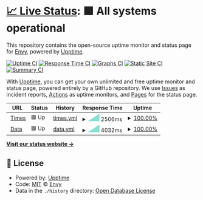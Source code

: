 # [📈 Live Status](https://uptime.horizonfx.id): <!--live status--> **🟩 All systems operational**

This repository contains the open-source uptime monitor and status page for [Envy](https://uptime.horizonfx.id), powered by [Upptime](https://github.com/upptime/upptime).

[![Uptime CI](https://github.com/EnvyxLinzie/times-hzfx/workflows/Uptime%20CI/badge.svg)](https://github.com/EnvyxLinzie/times-hzfx/actions?query=workflow%3A%22Uptime+CI%22)
[![Response Time CI](https://github.com/EnvyxLinzie/times-hzfx/workflows/Response%20Time%20CI/badge.svg)](https://github.com/EnvyxLinzie/times-hzfx/actions?query=workflow%3A%22Response+Time+CI%22)
[![Graphs CI](https://github.com/EnvyxLinzie/times-hzfx/workflows/Graphs%20CI/badge.svg)](https://github.com/EnvyxLinzie/times-hzfx/actions?query=workflow%3A%22Graphs+CI%22)
[![Static Site CI](https://github.com/EnvyxLinzie/times-hzfx/workflows/Static%20Site%20CI/badge.svg)](https://github.com/EnvyxLinzie/times-hzfx/actions?query=workflow%3A%22Static+Site+CI%22)
[![Summary CI](https://github.com/EnvyxLinzie/times-hzfx/workflows/Summary%20CI/badge.svg)](https://github.com/EnvyxLinzie/times-hzfx/actions?query=workflow%3A%22Summary+CI%22)

With [Upptime](https://upptime.js.org), you can get your own unlimited and free uptime monitor and status page, powered entirely by a GitHub repository. We use [Issues](https://github.com/EnvyxLinzie/times-hzfx/issues) as incident reports, [Actions](https://github.com/EnvyxLinzie/times-hzfx/actions) as uptime monitors, and [Pages](https://uptime.horizonfx.id) for the status page.

<!--start: status pages-->
<!-- This summary is generated by Upptime (https://github.com/upptime/upptime) -->
<!-- Do not edit this manually, your changes will be overwritten -->
<!-- prettier-ignore -->
| URL | Status | History | Response Time | Uptime |
| --- | ------ | ------- | ------------- | ------ |
| <img alt="" src="https://icons.duckduckgo.com/ip3/times.horizonfx.id.ico" height="13"> [Times](https://times.horizonfx.id) | 🟩 Up | [times.yml](https://github.com/EnvyxLinzie/times-hzfx/commits/HEAD/history/times.yml) | <details><summary><img alt="Response time graph" src="./graphs/times/response-time-week.png" height="20"> 2506ms</summary><br><a href="https://uptime.horizonfx.id/history/times"><img alt="Response time 2506" src="https://img.shields.io/endpoint?url=https%3A%2F%2Fraw.githubusercontent.com%2FEnvyxLinzie%2Ftimes-hzfx%2FHEAD%2Fapi%2Ftimes%2Fresponse-time.json"></a><br><a href="https://uptime.horizonfx.id/history/times"><img alt="24-hour response time 2506" src="https://img.shields.io/endpoint?url=https%3A%2F%2Fraw.githubusercontent.com%2FEnvyxLinzie%2Ftimes-hzfx%2FHEAD%2Fapi%2Ftimes%2Fresponse-time-day.json"></a><br><a href="https://uptime.horizonfx.id/history/times"><img alt="7-day response time 2506" src="https://img.shields.io/endpoint?url=https%3A%2F%2Fraw.githubusercontent.com%2FEnvyxLinzie%2Ftimes-hzfx%2FHEAD%2Fapi%2Ftimes%2Fresponse-time-week.json"></a><br><a href="https://uptime.horizonfx.id/history/times"><img alt="30-day response time 2506" src="https://img.shields.io/endpoint?url=https%3A%2F%2Fraw.githubusercontent.com%2FEnvyxLinzie%2Ftimes-hzfx%2FHEAD%2Fapi%2Ftimes%2Fresponse-time-month.json"></a><br><a href="https://uptime.horizonfx.id/history/times"><img alt="1-year response time 2506" src="https://img.shields.io/endpoint?url=https%3A%2F%2Fraw.githubusercontent.com%2FEnvyxLinzie%2Ftimes-hzfx%2FHEAD%2Fapi%2Ftimes%2Fresponse-time-year.json"></a></details> | <details><summary><a href="https://uptime.horizonfx.id/history/times">100.00%</a></summary><a href="https://uptime.horizonfx.id/history/times"><img alt="All-time uptime 100.00%" src="https://img.shields.io/endpoint?url=https%3A%2F%2Fraw.githubusercontent.com%2FEnvyxLinzie%2Ftimes-hzfx%2FHEAD%2Fapi%2Ftimes%2Fuptime.json"></a><br><a href="https://uptime.horizonfx.id/history/times"><img alt="24-hour uptime 100.00%" src="https://img.shields.io/endpoint?url=https%3A%2F%2Fraw.githubusercontent.com%2FEnvyxLinzie%2Ftimes-hzfx%2FHEAD%2Fapi%2Ftimes%2Fuptime-day.json"></a><br><a href="https://uptime.horizonfx.id/history/times"><img alt="7-day uptime 100.00%" src="https://img.shields.io/endpoint?url=https%3A%2F%2Fraw.githubusercontent.com%2FEnvyxLinzie%2Ftimes-hzfx%2FHEAD%2Fapi%2Ftimes%2Fuptime-week.json"></a><br><a href="https://uptime.horizonfx.id/history/times"><img alt="30-day uptime 100.00%" src="https://img.shields.io/endpoint?url=https%3A%2F%2Fraw.githubusercontent.com%2FEnvyxLinzie%2Ftimes-hzfx%2FHEAD%2Fapi%2Ftimes%2Fuptime-month.json"></a><br><a href="https://uptime.horizonfx.id/history/times"><img alt="1-year uptime 100.00%" src="https://img.shields.io/endpoint?url=https%3A%2F%2Fraw.githubusercontent.com%2FEnvyxLinzie%2Ftimes-hzfx%2FHEAD%2Fapi%2Ftimes%2Fuptime-year.json"></a></details>
| <img alt="" src="https://icons.duckduckgo.com/ip3/data.horizonfx.id.ico" height="13"> [Data](https://data.horizonfx.id) | 🟩 Up | [data.yml](https://github.com/EnvyxLinzie/times-hzfx/commits/HEAD/history/data.yml) | <details><summary><img alt="Response time graph" src="./graphs/data/response-time-week.png" height="20"> 4032ms</summary><br><a href="https://uptime.horizonfx.id/history/data"><img alt="Response time 4032" src="https://img.shields.io/endpoint?url=https%3A%2F%2Fraw.githubusercontent.com%2FEnvyxLinzie%2Ftimes-hzfx%2FHEAD%2Fapi%2Fdata%2Fresponse-time.json"></a><br><a href="https://uptime.horizonfx.id/history/data"><img alt="24-hour response time 4032" src="https://img.shields.io/endpoint?url=https%3A%2F%2Fraw.githubusercontent.com%2FEnvyxLinzie%2Ftimes-hzfx%2FHEAD%2Fapi%2Fdata%2Fresponse-time-day.json"></a><br><a href="https://uptime.horizonfx.id/history/data"><img alt="7-day response time 4032" src="https://img.shields.io/endpoint?url=https%3A%2F%2Fraw.githubusercontent.com%2FEnvyxLinzie%2Ftimes-hzfx%2FHEAD%2Fapi%2Fdata%2Fresponse-time-week.json"></a><br><a href="https://uptime.horizonfx.id/history/data"><img alt="30-day response time 4032" src="https://img.shields.io/endpoint?url=https%3A%2F%2Fraw.githubusercontent.com%2FEnvyxLinzie%2Ftimes-hzfx%2FHEAD%2Fapi%2Fdata%2Fresponse-time-month.json"></a><br><a href="https://uptime.horizonfx.id/history/data"><img alt="1-year response time 4032" src="https://img.shields.io/endpoint?url=https%3A%2F%2Fraw.githubusercontent.com%2FEnvyxLinzie%2Ftimes-hzfx%2FHEAD%2Fapi%2Fdata%2Fresponse-time-year.json"></a></details> | <details><summary><a href="https://uptime.horizonfx.id/history/data">100.00%</a></summary><a href="https://uptime.horizonfx.id/history/data"><img alt="All-time uptime 100.00%" src="https://img.shields.io/endpoint?url=https%3A%2F%2Fraw.githubusercontent.com%2FEnvyxLinzie%2Ftimes-hzfx%2FHEAD%2Fapi%2Fdata%2Fuptime.json"></a><br><a href="https://uptime.horizonfx.id/history/data"><img alt="24-hour uptime 100.00%" src="https://img.shields.io/endpoint?url=https%3A%2F%2Fraw.githubusercontent.com%2FEnvyxLinzie%2Ftimes-hzfx%2FHEAD%2Fapi%2Fdata%2Fuptime-day.json"></a><br><a href="https://uptime.horizonfx.id/history/data"><img alt="7-day uptime 100.00%" src="https://img.shields.io/endpoint?url=https%3A%2F%2Fraw.githubusercontent.com%2FEnvyxLinzie%2Ftimes-hzfx%2FHEAD%2Fapi%2Fdata%2Fuptime-week.json"></a><br><a href="https://uptime.horizonfx.id/history/data"><img alt="30-day uptime 100.00%" src="https://img.shields.io/endpoint?url=https%3A%2F%2Fraw.githubusercontent.com%2FEnvyxLinzie%2Ftimes-hzfx%2FHEAD%2Fapi%2Fdata%2Fuptime-month.json"></a><br><a href="https://uptime.horizonfx.id/history/data"><img alt="1-year uptime 100.00%" src="https://img.shields.io/endpoint?url=https%3A%2F%2Fraw.githubusercontent.com%2FEnvyxLinzie%2Ftimes-hzfx%2FHEAD%2Fapi%2Fdata%2Fuptime-year.json"></a></details>

<!--end: status pages-->

[**Visit our status website →**](https://uptime.horizonfx.id)

## 📄 License

- Powered by: [Upptime](https://github.com/upptime/upptime)
- Code: [MIT](./LICENSE) © [Envy](https://uptime.horizonfx.id)
- Data in the `./history` directory: [Open Database License](https://opendatacommons.org/licenses/odbl/1-0/)
